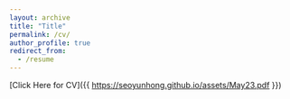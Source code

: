```yaml
---
layout: archive
title: "Title"
permalink: /cv/
author_profile: true
redirect_from:
  - /resume
---
```


[Click Here for CV]({{ https://seoyunhong.github.io/assets/May23.pdf }})
